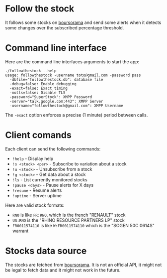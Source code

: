 # Follow the stock

It follows some stocks on [boursorama](http://www.bousorama.com) and send some alerts when it detects some changes over the subscribed percentage threshold.

# Command line interface

Here are the command line interfaces arguments to start the app:

    ./followthestock --help
    usage: followthestock -username toto@gmail.com -password pass
      -dbfile="followthestock.db": database file
      -debug=false: Enable debugging
      -exact=false: Exact timing
      -notls=false: Disable TLS
      -password="SuperStock": XMPP Password
      -server="talk.google.com:443": XMPP Server
      -username="followthestock@gmail.com": XMPP Username
      
The `-exact` option enforces a precise (1 minute) period between calls.

# Client comands

Each client can send the following commands:

* `!help` - Display help
* `!s <stock> <per>` - Subscribe to variation about a stock
* `!u <stock>` - Unsubscribe from a stock
* `!g <stock>` - Get data about a stock
* `!ls` - List currently monitored stocks
* `!pause <days>` - Pause alerts for X days
* `!resume` - Resume alerts
* `!uptime` - Server uptime

Here are valid stock formats:
* `RNO` is like `FR:RNO`, which is the french "RENAULT" stock
* `US:RNO` is the "RHINO RESOURCE PARTNERS LP" stock
* `FR0011574110` is like `W:FR0011574110` which is the "SOGEN 50C 0614S" warrant


# Stocks data source
The stocks are fetched from [boursorama](http://www.bousorama.com). It is not an official API, it might not be legal to fetch data and it might not work in the future.
